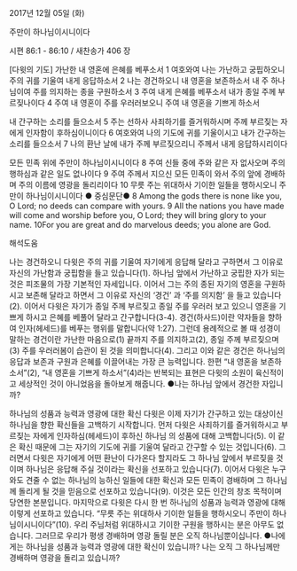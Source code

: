 2017년 12월 05일 (화)

주만이 하나님이시니이다



시편 86:1 - 86:10 / 새찬송가 406 장


[다윗의 기도]
가난한 내 영혼에 은혜를 베푸소서
1 여호와여 나는 가난하고 궁핍하오니 주의 귀를 기울여 내게 응답하소서 2 나는 경건하오니 내 영혼을 보존하소서 내 주 하나님이여 주를 의지하는 종을 구원하소서 3 주여 내게 은혜를 베푸소서 내가 종일 주께 부르짖나이다 4 주여 내 영혼이 주를 우러러보오니 주여 내 영혼을 기쁘게 하소서

내 간구하는 소리를 들으소서
5 주는 선하사 사죄하기를 즐거워하시며 주께 부르짖는 자에게 인자함이 후하심이니이다 6 여호와여 나의 기도에 귀를 기울이시고 내가 간구하는 소리를 들으소서 7 나의 환난 날에 내가 주께 부르짖으리니 주께서 내게 응답하시리이다

모든 민족 위에 주만이 하나님이시니이다
8 주여 신들 중에 주와 같은 자 없사오며 주의 행하심과 같은 일도 없나이다 9 주여 주께서 지으신 모든 민족이 와서 주의 앞에 경배하며 주의 이름에 영광을 돌리리이다 10 무릇 주는 위대하사 기이한 일들을 행하시오니 주만이 하나님이시니이다
● 중심문단● 8 Among the gods there is none like you, O Lord; no deeds can compare with yours. 9 All the nations you have made will come and worship before you, O Lord; they will bring glory to your name. 10For you are great and do marvelous deeds; you alone are God.

해석도움





나는 경건하오니
다윗은 주의 귀를 기울여 자기에게 응답해 달라고 구하면서 그 이유로 자신의 가난함과 궁핍함을 들고 있습니다(1). 하나님 앞에서 가난하고 궁핍한 자가 되는 것은 피조물의 가장 기본적인 자세입니다. 이어서 그는 주의 종된 자기의 영혼을 구원하시고 보존해 달라고 하면서 그 이유로 자신의 ‘경건’ 과 ‘주를 의지함’ 을 들고 있습니다(2). 이어서 다윗은 자기가 종일 주께 부르짖고 종일 주를 우러러 보고 있으니 영혼을 기쁘게 하시고 은혜를 베풀어 달라고 간구합니다(3-4). 경건(하사드)이란 약자들을 향하여 인자(헤세드)를 베푸는 행위를 말합니다(약 1:27). 그런데 용례적으로 볼 때 성경이 말하는 경건이란 가난한 마음으로(1) 끝까지 주를 의지하고(2), 종일 주께 부르짖으며(3) 주를 우러러봄이 습관이 된 것을 의미합니다(4). 그리고 이와 같은 경건은 하나님의 응답과 보존과 구원과 은혜를 이끌어내는 가장 큰 능력입니다. 한편 “내 영혼을 보존하소서”(2), “내 영혼을 기쁘게 하소서”(4)라는 반복되는 표현은 다윗의 소원이 육신적이고 세상적인 것이 아니었음을 돌아보게 해줍니다.
●나는 하나님 앞에서 경건한 자입니까?

하나님의 성품과 능력과 영광에 대한 확신
다윗은 이제 자기가 간구하고 있는 대상이신 하나님을 향한 확신들을 고백하기 시작합니다. 먼저 다윗은 사죄하기를 즐거워하시고 부르짖는 자에게 인자하심(헤세드)이 후하신 하나님
의 성품에 대해 고백합니다(5). 이 같은 확신 때문에 그는 자기의 기도에 귀를 기울여 달라고 간구할 수 있는 것입니다(6). 그러면서 다윗은 자기에게 어떤 환난이 다가온다 할지라도 그 하나님 앞에서 부르짖을 것이며 하나님은 응답해 주실 것이라는 확신을 선포하고 있습니다(7). 이어서 다윗은 누구와도 견줄 수 없는 하나님의 능하신 일들에 대한 확신과 모든 민족이 경배하며 그 하나님께 돌리게 될 것을 믿음으로 선포하고 있습니다(9). 이것은 모든 인간의 창조 목적이며 당연한 본분입니다. 마지막으로 다윗은 다시 한 번 하나님의 성품과 능력과 영광에 대해 이렇게 선포하고 있습니다. “무릇 주는 위대하사 기이한 일들을 행하시오니 주만이 하나님이시니이다”(10). 우리 주님처럼 위대하시고 기이한 구원을 행하시는 분은 아무도 없습니다. 그러므로 우리가 평생 경배하며 영광 돌릴 분은 오직 하나님뿐이십니다.
●나에게는 하나님을 성품과 능력과 영광에 대한 확신이 있습니까? 나는 오직 그 하나님께만 경배하며 영광을 돌리고 있습니까?